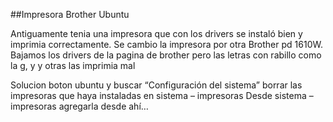 ##Impresora Brother Ubuntu

Antiguamente tenia una impresora que con los drivers se instaló bien y imprimia correctamente. Se cambio la impresora por otra Brother pd 1610W. Bajamos los drivers de la pagina de brother pero las letras con rabillo como la g, y y otras las imprimia mal

Solucion
boton ubuntu y buscar “Configuración del sistema”
borrar las impresoras que haya instaladas en sistema – impresoras
Desde sistema – impresoras agregarla desde ahí…